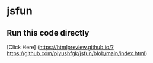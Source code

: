 # jsfun

## Run this code directly
[Click Here] (https://htmlpreview.github.io/?https://github.com/piyushfgk/jsfun/blob/main/index.html)
